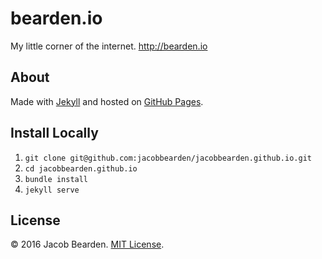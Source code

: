 # bearden.io
My little corner of the internet. <http://bearden.io>

## About
Made with [Jekyll](//jekyllrb.com) and hosted on [GitHub Pages](//pages.github.com).

## Install Locally
1. `git clone git@github.com:jacobbearden/jacobbearden.github.io.git`
2. `cd jacobbearden.github.io`
3. `bundle install`
4. `jekyll serve`

## License
© 2016 Jacob Bearden. [MIT License](license).
